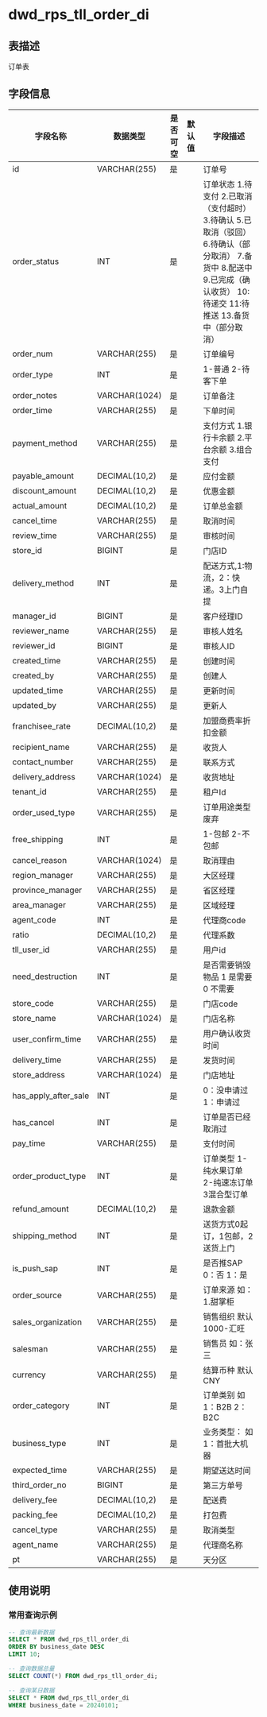 # dwd_rps_tll_order_di

## 表描述
订单表

## 字段信息

| 字段名称 | 数据类型 | 是否可空 | 默认值 | 字段描述 |
|---------|----------|----------|--------|----------|
| id | VARCHAR(255) | 是 |  | 订单号 |
| order_status | INT | 是 |  | 订单状态 1.待支付 2.已取消（支付超时） 3.待确认 5.已取消（驳回） 6.待确认（部分取消） 7.备货中 8.配送中 9.已完成（确认收货） 10:待递交 11:待推送 13.备货中（部分取消） |
| order_num | VARCHAR(255) | 是 |  | 订单编号 |
| order_type | INT | 是 |  |  1-普通 2-待客下单 |
| order_notes | VARCHAR(1024) | 是 |  | 订单备注 |
| order_time | VARCHAR(255) | 是 |  | 下单时间 |
| payment_method | VARCHAR(255) | 是 |  | 支付方式 1.银行卡余额 2.平台余额 3.组合支付 |
| payable_amount | DECIMAL(10,2) | 是 |  | 应付金额 |
| discount_amount | DECIMAL(10,2) | 是 |  | 优惠金额 |
| actual_amount | DECIMAL(10,2) | 是 |  | 订单总金额 |
| cancel_time | VARCHAR(255) | 是 |  | 取消时间 |
| review_time | VARCHAR(255) | 是 |  | 审核时间 |
| store_id | BIGINT | 是 |  | 门店ID |
| delivery_method | INT | 是 |  | 配送方式,1:物流，2：快递。3上门自提 |
| manager_id | BIGINT | 是 |  | 客户经理ID |
| reviewer_name | VARCHAR(255) | 是 |  | 审核人姓名 |
| reviewer_id | BIGINT | 是 |  | 审核人ID |
| created_time | VARCHAR(255) | 是 |  | 创建时间 |
| created_by | VARCHAR(255) | 是 |  | 创建人 |
| updated_time | VARCHAR(255) | 是 |  | 更新时间 |
| updated_by | VARCHAR(255) | 是 |  | 更新人 |
| franchisee_rate | DECIMAL(10,2) | 是 |  | 加盟商费率折扣金额 |
| recipient_name | VARCHAR(255) | 是 |  | 收货人 |
| contact_number | VARCHAR(255) | 是 |  | 联系方式 |
| delivery_address | VARCHAR(1024) | 是 |  | 收货地址 |
| tenant_id | VARCHAR(255) | 是 |  | 租户Id |
| order_used_type | VARCHAR(255) | 是 |  | 订单用途类型 废弃 |
| free_shipping | INT | 是 |  | 1-包邮 2-不包邮 |
| cancel_reason | VARCHAR(1024) | 是 |  | 取消理由 |
| region_manager | VARCHAR(255) | 是 |  | 大区经理 |
| province_manager | VARCHAR(255) | 是 |  | 省区经理 |
| area_manager | VARCHAR(255) | 是 |  | 区域经理 |
| agent_code | INT | 是 |  | 代理商code |
| ratio | DECIMAL(10,2) | 是 |  | 代理系数 |
| tll_user_id | VARCHAR(255) | 是 |  | 用户id |
| need_destruction | INT | 是 |  | 是否需要销毁物品  1 是需要  0 不需要 |
| store_code | VARCHAR(255) | 是 |  | 门店code |
| store_name | VARCHAR(1024) | 是 |  | 门店名称 |
| user_confirm_time | VARCHAR(255) | 是 |  | 用户确认收货时间 |
| delivery_time | VARCHAR(255) | 是 |  | 发货时间 |
| store_address | VARCHAR(1024) | 是 |  | 门店地址 |
| has_apply_after_sale | INT | 是 |  | 0：没申请过 1：申请过 |
| has_cancel | INT | 是 |  | 订单是否已经取消过 |
| pay_time | VARCHAR(255) | 是 |  | 支付时间 |
| order_product_type | INT | 是 |  | 订单类型 1-纯水果订单 2-纯速冻订单 3混合型订单 |
| refund_amount | DECIMAL(10,2) | 是 |  | 退款金额 |
| shipping_method | INT | 是 |  | 送货方式0起订，1包邮，2送货上门 |
| is_push_sap | INT | 是 |  | 是否推SAP  0：否  1：是 |
| order_source | VARCHAR(255) | 是 |  | 订单来源  如：1.甜掌柜 |
| sales_organization | VARCHAR(255) | 是 |  | 销售组织  默认 1000-汇旺 |
| salesman | VARCHAR(255) | 是 |  | 销售员   如：张三 |
| currency | VARCHAR(255) | 是 |  | 结算币种  默认CNY |
| order_category | INT | 是 |  | 订单类别  如 1：B2B  2：B2C |
| business_type | INT | 是 |  | 业务类型： 如1：首批大机器 |
| expected_time | VARCHAR(255) | 是 |  | 期望送达时间 |
| third_order_no | BIGINT | 是 |  | 第三方单号 |
| delivery_fee | DECIMAL(10,2) | 是 |  | 配送费 |
| packing_fee | DECIMAL(10,2) | 是 |  | 打包费 |
| cancel_type | VARCHAR(255) | 是 |  | 取消类型 |
| agent_name | VARCHAR(255) | 是 |  | 代理商名称 |
| pt | VARCHAR(255) | 是 |  | 天分区 |

## 使用说明

### 常用查询示例

```sql
-- 查询最新数据
SELECT * FROM dwd_rps_tll_order_di 
ORDER BY business_date DESC 
LIMIT 10;

-- 查询数据总量
SELECT COUNT(*) FROM dwd_rps_tll_order_di;

-- 查询某日数据
SELECT * FROM dwd_rps_tll_order_di 
WHERE business_date = 20240101;
```

